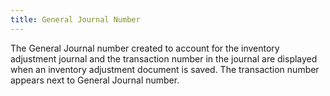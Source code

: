```yaml
---
title: General Journal Number
---
```



The General Journal number created to account for the inventory adjustment  journal and the transaction number in the journal are displayed when an  inventory adjustment document is saved. The transaction number appears  next to General Journal number.
